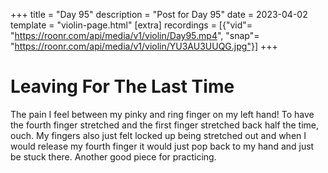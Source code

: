 +++
title = "Day 95"
description = "Post for Day 95"
date = 2023-04-02
template = "violin-page.html"
[extra]
recordings = [{"vid"= "https://roonr.com/api/media/v1/violin/Day95.mp4", "snap"= "https://roonr.com/api/media/v1/violin/YU3AU3UUQG.jpg"}]
+++

# Leaving For The Last Time
The pain I feel between my pinky and ring finger on my left hand! To have the fourth finger stretched and the first finger stretched back half the time, ouch. My fingers also just felt locked up being stretched out and when I would release my fourth finger it would just pop back to my hand and just be stuck there. Another good piece for practicing.